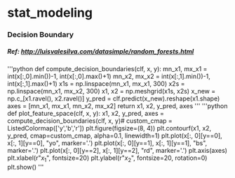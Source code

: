 # stat_modeling
### Decision Boundary
##### Ref: http://luisvalesilva.com/datasimple/random_forests.html
'''python
def compute_decision_boundaries(clf, x, y):
    mn_x1, mx_x1 = int(x[:,0].min())-1, int(x[:,0].max()+1)
    mn_x2, mx_x2 = int(x[:,1].min())-1, int(x[:,1].max()+1)
    x1s = np.linspace(mn_x1, mx_x1, 300)
    x2s = np.linspace(mn_x1, mx_x2, 300)
    x1, x2 = np.meshgrid(x1s, x2s)
    x_new = np.c_[x1.ravel(), x2.ravel()]
    y_pred = clf.predict(x_new).reshape(x1.shape)
    axes = [mn_x1, mx_x1, mn_x2, mx_x2]
    return x1, x2, y_pred, axes
'''
'''python
def plot_feature_space(clf, x, y):
    x1, x2, y_pred, axes = compute_decision_boundaries(clf, x, y)#
    custom_cmap = ListedColormap(['y','b','r'])
    plt.figure(figsize=(8, 4))
    plt.contourf(x1, x2, y_pred, cmap=custom_cmap, alpha=0.1, linewidth=1)
    plt.plot(x[:, 0][y==0], x[:, 1][y==0], "yo", marker='.')
    plt.plot(x[:, 0][y==1], x[:, 1][y==1], "bs", marker='.')
    plt.plot(x[:, 0][y==2], x[:, 1][y==2], "rd", marker='.')
    plt.axis(axes)
    plt.xlabel(r"$x_1$", fontsize=20)
    plt.ylabel(r"$x_2$", fontsize=20, rotation=0)
    plt.show()
'''
